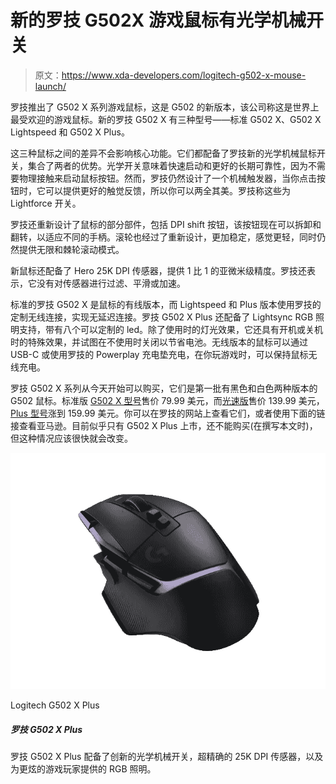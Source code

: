 # 新的罗技 G502X 游戏鼠标有光学机械开关

> 原文：<https://www.xda-developers.com/logitech-g502-x-mouse-launch/>

罗技推出了 G502 X 系列游戏鼠标，这是 G502 的新版本，该公司称这是世界上最受欢迎的游戏鼠标。新的罗技 G502 X 有三种型号——标准 G502 X、G502 X Lightspeed 和 G502 X Plus。

这三种鼠标之间的差异不会影响核心功能。它们都配备了罗技新的光学机械鼠标开关，集合了两者的优势。光学开关意味着快速启动和更好的长期可靠性，因为不需要物理接触来启动鼠标按钮。然而，罗技仍然设计了一个机械触发器，当你点击按钮时，它可以提供更好的触觉反馈，所以你可以两全其美。罗技称这些为 Lightforce 开关。

罗技还重新设计了鼠标的部分部件，包括 DPI shift 按钮，该按钮现在可以拆卸和翻转，以适应不同的手柄。滚轮也经过了重新设计，更加稳定，感觉更轻，同时仍然提供无限和棘轮滚动模式。

新鼠标还配备了 Hero 25K DPI 传感器，提供 1 比 1 的亚微米级精度。罗技还表示，它没有对传感器进行过滤、平滑或加速。

标准的罗技 G502 X 是鼠标的有线版本，而 Lightspeed 和 Plus 版本使用罗技的定制无线连接，实现无延迟连接。罗技 G502 X Plus 还配备了 Lightsync RGB 照明支持，带有八个可以定制的 led。除了使用时的灯光效果，它还具有开机或关机时的特殊效果，并试图在不使用时关闭以节省电池。无线版本的鼠标可以通过 USB-C 或使用罗技的 Powerplay 充电垫充电，在你玩游戏时，可以保持鼠标无线充电。

罗技 G502 X 系列从今天开始可以购买，它们是第一批有黑色和白色两种版本的 G502 鼠标。标准版 [G502 X 型号](https://www.logitechg.com/products/gaming-mice/g502-x-wired-lightforce.910-006146.html)售价 79.99 美元，而[光速版](https://www.logitechg.com/products/gaming-mice/g502-x-wireless-lightforce.910-006189.html)售价 139.99 美元， [Plus 型号](https://www.logitechg.com/en-eu/products/gaming-mice/g502-x-plus-wireless-lightforce.910-006162.html)涨到 159.99 美元。你可以在罗技的网站上查看它们，或者使用下面的链接查看亚马逊。目前似乎只有 G502 X Plus 上市，还不能购买(在撰写本文时)，但这种情况应该很快就会改变。

 <picture>![The Logitech G502 X Plus comes with innovative optical-mechanical switches, a super-precise 25K DPI sensor, and RGB lighting for the flashier gamers.](img/84ec55ab8965ee4393e435c26748181b.png)</picture> 

Logitech G502 X Plus

##### 罗技 G502 X Plus

罗技 G502 X Plus 配备了创新的光学机械开关，超精确的 25K DPI 传感器，以及为更炫的游戏玩家提供的 RGB 照明。